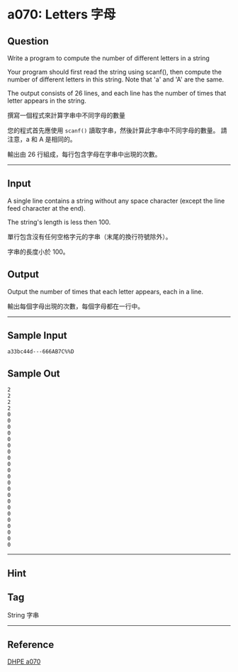 # a070: Letters 字母

## Question
Write a program to compute the number of different letters in a string

Your program should first read the string using scanf(), then compute the number of different letters in this string. Note that 'a' and 'A' are the same.

The output consists of 26 lines, and each line has the number of times that letter appears in the string.

撰寫一個程式來計算字串中不同字母的數量

您的程式首先應使用 `scanf()` 讀取字串，然後計算此字串中不同字母的數量。 請注意，a 和 A 是相同的。

輸出由 26 行組成，每行包含字母在字串中出現的次數。

---

## Input
A single line contains a string without any space character (except the line feed character at the end).

The string's length is less then 100.

單行包含沒有任何空格字元的字串（末尾的換行符號除外）。

字串的長度小於 100。

## Output
Output the number of times that each letter appears, each in a line.

輸出每個字母出現的次數，每個字母都在一行中。

---

## Sample Input
```
a33bc44d---666AB7C%%D
```

## Sample Out
```
2
2
2
2
0
0
0
0
0
0
0
0
0
0
0
0
0
0
0
0
0
0
0
0
0
0
```

---

## Hint

## Tag
String 字串

---
## Reference
[DHPE a070](http://134.208.12.72/ShowProblem?problemid=a070)